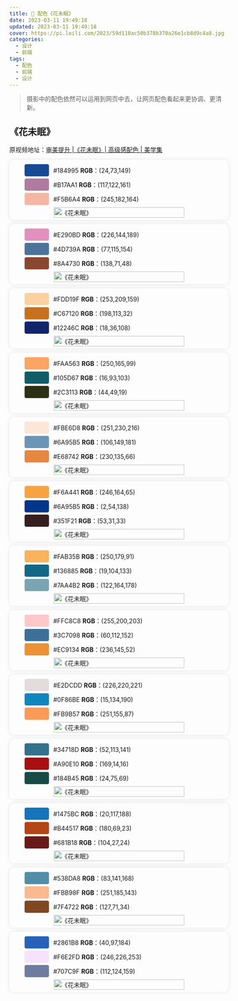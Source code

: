 ```yaml
---
title: 🎨 配色《花未眠》
date: 2023-03-11 19:49:18
updated: 2023-03-11 19:49:18
cover: https://pi.loili.com/2023/59d110ac50b378b370a26e1cb8d9c4a8.jpg
categories:
  - 设计
  - 前端
tags:
  - 配色
  - 前端
  - 设计
---
```


> 摄影中的配色依然可以运用到网页中去，让网页配色看起来更协调、更清新。

## 《花未眠》

原视频地址：[审美提升 |《花未眠》| 高级感配色 | 美学集](https://www.bilibili.com/video/BV1Po4y1Y78T/)

<div style="padding:5px;box-shadow:0 0 10px rgba(0,0,0,0.1);border-radius:10px;margin-bottom:10px;display:flex;flex-wrap:wrap;align-items:center;justify-content:center;">
  <div style="flex-grow:1;flex-shrink:0;margin-right:20px;padding-left:30px;">
    <div style="display:flex;align-items:center;margin: 5px 0;">
      <span style="width:4em;height:2em;background:#184995;display:inline-block;border-radius:4px;margin-right:10px;"></span>
      <span>#184995 <b>RGB</b>：(24,73,149)</span>
    </div>
    <div style="display:flex;align-items:center;margin: 5px 0;">
      <span style="width:4em;height:2em;background:#B17AA1;display:inline-block;border-radius:4px;margin-right:10px;"></span>
      <span>#B17AA1 <b>RGB</b>：(117,122,161)</span>
    </div>
    <div style="display:flex;align-items:center;margin: 5px 0;text-align:center;">
      <span style="width:4em;height:2em;background:#F5B6A4;display:inline-block;border-radius:4px;margin-right:10px;"></span>
      <span>#F5B6A4 <b>RGB</b>：(245,182,164)</span>
    </div>
  </div>
  <div style="width:300px !important;flex-grow:0;flex-shrink:1;min-width:100px;">
    <img data-fancybox="gallery" data-caption="《花未眠》" alt="《花未眠》" src="https://pi.loili.com/2023/3c7181d26f3b63dda8c8e9c6f64500d1.webp" style="object-fit:cover;width:100%;">
  </div>
</div>

<div style="padding:5px;box-shadow:0 0 10px rgba(0,0,0,0.1);border-radius:10px;margin-bottom:10px;display:flex;flex-wrap:wrap;align-items:center;justify-content:center;">
  <div style="flex-grow:1;flex-shrink:0;margin-right:20px;padding-left:30px;">
    <div style="display:flex;align-items:center;margin: 5px 0;">
      <span style="width:4em;height:2em;background:#E290BD;display:inline-block;border-radius:4px;margin-right:10px;"></span>
      <span>#E290BD <b>RGB</b>：(226,144,189)</span>
    </div>
    <div style="display:flex;align-items:center;margin: 5px 0;">
      <span style="width:4em;height:2em;background:#4D739A;display:inline-block;border-radius:4px;margin-right:10px;"></span>
      <span>#4D739A <b>RGB</b>：(77,115,154)</span>
    </div>
    <div style="display:flex;align-items:center;margin: 5px 0;text-align:center;">
      <span style="width:4em;height:2em;background:#8A4730;display:inline-block;border-radius:4px;margin-right:10px;"></span>
      <span>#8A4730 <b>RGB</b>：(138,71,48)</span>
    </div>
  </div>
  <div style="width:300px !important;flex-grow:0;flex-shrink:1;min-width:100px;">
    <img data-fancybox="gallery" data-caption="《花未眠》" alt="《花未眠》" src="https://pi.loili.com/2023/b199463556396cfc51f81b1a490bfd3f.webp" style="object-fit:cover;width:100%;">
  </div>
</div>

<div style="padding:5px;box-shadow:0 0 10px rgba(0,0,0,0.1);border-radius:10px;margin-bottom:10px;display:flex;flex-wrap:wrap;align-items:center;justify-content:center;">
  <div style="flex-grow:1;flex-shrink:0;margin-right:20px;padding-left:30px;">
    <div style="display:flex;align-items:center;margin: 5px 0;">
      <span style="width:4em;height:2em;background:#FDD19F;display:inline-block;border-radius:4px;margin-right:10px;"></span>
      <span>#FDD19F <b>RGB</b>：(253,209,159)</span>
    </div>
    <div style="display:flex;align-items:center;margin: 5px 0;">
      <span style="width:4em;height:2em;background:#C67120;display:inline-block;border-radius:4px;margin-right:10px;"></span>
      <span>#C67120 <b>RGB</b>：(198,113,32)</span>
    </div>
    <div style="display:flex;align-items:center;margin: 5px 0;text-align:center;">
      <span style="width:4em;height:2em;background:#12246C;display:inline-block;border-radius:4px;margin-right:10px;"></span>
      <span>#12246C <b>RGB</b>：(18,36,108)</span>
    </div>
  </div>
  <div style="width:300px !important;flex-grow:0;flex-shrink:1;min-width:100px;">
    <img data-fancybox="gallery" data-caption="《花未眠》" alt="《花未眠》" src="https://pi.loili.com/2023/5a79576703985024c6bcda575d75bbee.webp" style="object-fit:cover;width:100%;">
  </div>
</div>

<div style="padding:5px;box-shadow:0 0 10px rgba(0,0,0,0.1);border-radius:10px;margin-bottom:10px;display:flex;flex-wrap:wrap;align-items:center;justify-content:center;">
  <div style="flex-grow:1;flex-shrink:0;margin-right:20px;padding-left:30px;">
    <div style="display:flex;align-items:center;margin: 5px 0;">
      <span style="width:4em;height:2em;background:#FAA563;display:inline-block;border-radius:4px;margin-right:10px;"></span>
      <span>#FAA563 <b>RGB</b>：(250,165,99)</span>
    </div>
    <div style="display:flex;align-items:center;margin: 5px 0;">
      <span style="width:4em;height:2em;background:#105D67;display:inline-block;border-radius:4px;margin-right:10px;"></span>
      <span>#105D67 <b>RGB</b>：(16,93,103)</span>
    </div>
    <div style="display:flex;align-items:center;margin: 5px 0;text-align:center;">
      <span style="width:4em;height:2em;background:#2C3113;display:inline-block;border-radius:4px;margin-right:10px;"></span>
      <span>#2C3113 <b>RGB</b>：(44,49,19)</span>
    </div>
  </div>
  <div style="width:300px !important;flex-grow:0;flex-shrink:1;min-width:100px;">
    <img data-fancybox="gallery" data-caption="《花未眠》" alt="《花未眠》" src="https://pi.loili.com/2023/3ef82df2fc0ac7ec9b5db9dee19907d5.webp" style="object-fit:cover;width:100%;">
  </div>
</div>

<div style="padding:5px;box-shadow:0 0 10px rgba(0,0,0,0.1);border-radius:10px;margin-bottom:10px;display:flex;flex-wrap:wrap;align-items:center;justify-content:center;">
  <div style="flex-grow:1;flex-shrink:0;margin-right:20px;padding-left:30px;">
    <div style="display:flex;align-items:center;margin: 5px 0;">
      <span style="width:4em;height:2em;background:#FBE6D8;display:inline-block;border-radius:4px;margin-right:10px;"></span>
      <span>#FBE6D8 <b>RGB</b>：(251,230,216)</span>
    </div>
    <div style="display:flex;align-items:center;margin: 5px 0;">
      <span style="width:4em;height:2em;background:#6A95B5;display:inline-block;border-radius:4px;margin-right:10px;"></span>
      <span>#6A95B5 <b>RGB</b>：(106,149,181)</span>
    </div>
    <div style="display:flex;align-items:center;margin: 5px 0;text-align:center;">
      <span style="width:4em;height:2em;background:#E68742;display:inline-block;border-radius:4px;margin-right:10px;"></span>
      <span>#E68742 <b>RGB</b>：(230,135,66)</span>
    </div>
  </div>
  <div style="width:300px !important;flex-grow:0;flex-shrink:1;min-width:100px;">
    <img data-fancybox="gallery" data-caption="《花未眠》" alt="《花未眠》" src="https://pi.loili.com/2023/4391c2654a8746eab57bc905fc1710dd.webp" style="object-fit:cover;width:100%;">
  </div>
</div>

<div style="padding:5px;box-shadow:0 0 10px rgba(0,0,0,0.1);border-radius:10px;margin-bottom:10px;display:flex;flex-wrap:wrap;align-items:center;justify-content:center;">
  <div style="flex-grow:1;flex-shrink:0;margin-right:20px;padding-left:30px;">
    <div style="display:flex;align-items:center;margin: 5px 0;">
      <span style="width:4em;height:2em;background:#F6A441;display:inline-block;border-radius:4px;margin-right:10px;"></span>
      <span>#F6A441 <b>RGB</b>：(246,164,65)</span>
    </div>
    <div style="display:flex;align-items:center;margin: 5px 0;">
      <span style="width:4em;height:2em;background:#02368A;display:inline-block;border-radius:4px;margin-right:10px;"></span>
      <span>#6A95B5 <b>RGB</b>：(2,54,138)</span>
    </div>
    <div style="display:flex;align-items:center;margin: 5px 0;text-align:center;">
      <span style="width:4em;height:2em;background:#351F21;display:inline-block;border-radius:4px;margin-right:10px;"></span>
      <span>#351F21 <b>RGB</b>：(53,31,33)</span>
    </div>
  </div>
  <div style="width:300px !important;flex-grow:0;flex-shrink:1;min-width:100px;">
    <img data-fancybox="gallery" data-caption="《花未眠》" alt="《花未眠》" src="https://pi.loili.com/2023/a8e3be0379d3315d01502f7ebc5810b8.webp" style="object-fit:cover;width:100%;">
  </div>
</div>

<div style="padding:5px;box-shadow:0 0 10px rgba(0,0,0,0.1);border-radius:10px;margin-bottom:10px;display:flex;flex-wrap:wrap;align-items:center;justify-content:center;">
  <div style="flex-grow:1;flex-shrink:0;margin-right:20px;padding-left:30px;">
    <div style="display:flex;align-items:center;margin: 5px 0;">
      <span style="width:4em;height:2em;background:#FAB35B;display:inline-block;border-radius:4px;margin-right:10px;"></span>
      <span>#FAB35B <b>RGB</b>：(250,179,91)</span>
    </div>
    <div style="display:flex;align-items:center;margin: 5px 0;">
      <span style="width:4em;height:2em;background:#136885;display:inline-block;border-radius:4px;margin-right:10px;"></span>
      <span>#136885 <b>RGB</b>：(19,104,133)</span>
    </div>
    <div style="display:flex;align-items:center;margin: 5px 0;text-align:center;">
      <span style="width:4em;height:2em;background:#7AA4B2;display:inline-block;border-radius:4px;margin-right:10px;"></span>
      <span>#7AA4B2 <b>RGB</b>：(122,164,178)</span>
    </div>
  </div>
  <div style="width:300px !important;flex-grow:0;flex-shrink:1;min-width:100px;">
    <img data-fancybox="gallery" data-caption="《花未眠》" alt="《花未眠》" src="https://pi.loili.com/2023/7a629b20c118cb61032e81ac1b68419e.webp" style="object-fit:cover;width:100%;">
  </div>
</div>

<div style="padding:5px;box-shadow:0 0 10px rgba(0,0,0,0.1);border-radius:10px;margin-bottom:10px;display:flex;flex-wrap:wrap;align-items:center;justify-content:center;">
  <div style="flex-grow:1;flex-shrink:0;margin-right:20px;padding-left:30px;">
    <div style="display:flex;align-items:center;margin: 5px 0;">
      <span style="width:4em;height:2em;background:#FFC8C8;display:inline-block;border-radius:4px;margin-right:10px;"></span>
      <span>#FFC8C8 <b>RGB</b>：(255,200,203)</span>
    </div>
    <div style="display:flex;align-items:center;margin: 5px 0;">
      <span style="width:4em;height:2em;background:#3C7098;display:inline-block;border-radius:4px;margin-right:10px;"></span>
      <span>#3C7098 <b>RGB</b>：(60,112,152)</span>
    </div>
    <div style="display:flex;align-items:center;margin: 5px 0;text-align:center;">
      <span style="width:4em;height:2em;background:#EC9134;display:inline-block;border-radius:4px;margin-right:10px;"></span>
      <span>#EC9134 <b>RGB</b>：(236,145,52)</span>
    </div>
  </div>
  <div style="width:300px !important;flex-grow:0;flex-shrink:1;min-width:100px;">
    <img data-fancybox="gallery" data-caption="《花未眠》" alt="《花未眠》" src="https://pi.loili.com/2023/293c32f2bd69561d4fe013176543c9a6.webp" style="object-fit:cover;width:100%;">
  </div>
</div>

<div style="padding:5px;box-shadow:0 0 10px rgba(0,0,0,0.1);border-radius:10px;margin-bottom:10px;display:flex;flex-wrap:wrap;align-items:center;justify-content:center;">
  <div style="flex-grow:1;flex-shrink:0;margin-right:20px;padding-left:30px;">
    <div style="display:flex;align-items:center;margin: 5px 0;">
      <span style="width:4em;height:2em;background:#E2DCDD;display:inline-block;border-radius:4px;margin-right:10px;"></span>
      <span>#E2DCDD <b>RGB</b>：(226,220,221)</span>
    </div>
    <div style="display:flex;align-items:center;margin: 5px 0;">
      <span style="width:4em;height:2em;background:#0F86BE;display:inline-block;border-radius:4px;margin-right:10px;"></span>
      <span>#0F86BE <b>RGB</b>：(15,134,190)</span>
    </div>
    <div style="display:flex;align-items:center;margin: 5px 0;text-align:center;">
      <span style="width:4em;height:2em;background:#FB9B57;display:inline-block;border-radius:4px;margin-right:10px;"></span>
      <span>#FB9B57 <b>RGB</b>：(251,155,87)</span>
    </div>
  </div>
  <div style="width:300px !important;flex-grow:0;flex-shrink:1;min-width:100px;">
    <img data-fancybox="gallery" data-caption="《花未眠》" alt="《花未眠》" src="https://pi.loili.com/2023/aef5109e66dc27d8e641eb7a6aced064.webp" style="object-fit:cover;width:100%;">
  </div>
</div>

<div style="padding:5px;box-shadow:0 0 10px rgba(0,0,0,0.1);border-radius:10px;margin-bottom:10px;display:flex;flex-wrap:wrap;align-items:center;justify-content:center;">
  <div style="flex-grow:1;flex-shrink:0;margin-right:20px;padding-left:30px;">
    <div style="display:flex;align-items:center;margin: 5px 0;">
      <span style="width:4em;height:2em;background:#34718D;display:inline-block;border-radius:4px;margin-right:10px;"></span>
      <span>#34718D <b>RGB</b>：(52,113,141)</span>
    </div>
    <div style="display:flex;align-items:center;margin: 5px 0;">
      <span style="width:4em;height:2em;background:#A90E10;display:inline-block;border-radius:4px;margin-right:10px;"></span>
      <span>#A90E10 <b>RGB</b>：(169,14,16)</span>
    </div>
    <div style="display:flex;align-items:center;margin: 5px 0;text-align:center;">
      <span style="width:4em;height:2em;background:#184B45;display:inline-block;border-radius:4px;margin-right:10px;"></span>
      <span>#184B45 <b>RGB</b>：(24,75,69)</span>
    </div>
  </div>
  <div style="width:300px !important;flex-grow:0;flex-shrink:1;min-width:100px;">
    <img data-fancybox="gallery" data-caption="《花未眠》" alt="《花未眠》" src="https://pi.loili.com/2023/25a2daff52a8eedc4d4ea6f27c5e4c22.webp" style="object-fit:cover;width:100%;">
  </div>
</div>

<div style="padding:5px;box-shadow:0 0 10px rgba(0,0,0,0.1);border-radius:10px;margin-bottom:10px;display:flex;flex-wrap:wrap;align-items:center;justify-content:center;">
  <div style="flex-grow:1;flex-shrink:0;margin-right:20px;padding-left:30px;">
    <div style="display:flex;align-items:center;margin: 5px 0;">
      <span style="width:4em;height:2em;background:#1475BC;display:inline-block;border-radius:4px;margin-right:10px;"></span>
      <span>#1475BC <b>RGB</b>：(20,117,188)</span>
    </div>
    <div style="display:flex;align-items:center;margin: 5px 0;">
      <span style="width:4em;height:2em;background:#B44517;display:inline-block;border-radius:4px;margin-right:10px;"></span>
      <span>#B44517 <b>RGB</b>：(180,69,23)</span>
    </div>
    <div style="display:flex;align-items:center;margin: 5px 0;text-align:center;">
      <span style="width:4em;height:2em;background:#681B18;display:inline-block;border-radius:4px;margin-right:10px;"></span>
      <span>#681B18 <b>RGB</b>：(104,27,24)</span>
    </div>
  </div>
  <div style="width:300px !important;flex-grow:0;flex-shrink:1;min-width:100px;">
    <img data-fancybox="gallery" data-caption="《花未眠》" alt="《花未眠》" src="https://pi.loili.com/2023/7c30dd8d55d4cbc640ff252a54d99d4c.webp" style="object-fit:cover;width:100%;">
  </div>
</div>

<div style="padding:5px;box-shadow:0 0 10px rgba(0,0,0,0.1);border-radius:10px;margin-bottom:10px;display:flex;flex-wrap:wrap;align-items:center;justify-content:center;">
  <div style="flex-grow:1;flex-shrink:0;margin-right:20px;padding-left:30px;">
    <div style="display:flex;align-items:center;margin: 5px 0;">
      <span style="width:4em;height:2em;background:#538DA8;display:inline-block;border-radius:4px;margin-right:10px;"></span>
      <span>#538DA8 <b>RGB</b>：(83,141,168)</span>
    </div>
    <div style="display:flex;align-items:center;margin: 5px 0;">
      <span style="width:4em;height:2em;background:#FBB98F;display:inline-block;border-radius:4px;margin-right:10px;"></span>
      <span>#FBB98F <b>RGB</b>：(251,185,143)</span>
    </div>
    <div style="display:flex;align-items:center;margin: 5px 0;text-align:center;">
      <span style="width:4em;height:2em;background:#7F4722;display:inline-block;border-radius:4px;margin-right:10px;"></span>
      <span>#7F4722 <b>RGB</b>：(127,71,34)</span>
    </div>
  </div>
  <div style="width:300px !important;flex-grow:0;flex-shrink:1;min-width:100px;">
    <img data-fancybox="gallery" data-caption="《花未眠》" alt="《花未眠》" src="https://pi.loili.com/2023/9e4493b9175a45401e103257c8d562dd.webp" style="object-fit:cover;width:100%;">
  </div>
</div>

<div style="padding:5px;box-shadow:0 0 10px rgba(0,0,0,0.1);border-radius:10px;margin-bottom:10px;display:flex;flex-wrap:wrap;align-items:center;justify-content:center;">
  <div style="flex-grow:1;flex-shrink:0;margin-right:20px;padding-left:30px;">
    <div style="display:flex;align-items:center;margin: 5px 0;">
      <span style="width:4em;height:2em;background:#2861B8;display:inline-block;border-radius:4px;margin-right:10px;"></span>
      <span>#2861B8 <b>RGB</b>：(40,97,184)</span>
    </div>
    <div style="display:flex;align-items:center;margin: 5px 0;">
      <span style="width:4em;height:2em;background:#F6E2FD;display:inline-block;border-radius:4px;margin-right:10px;"></span>
      <span>#F6E2FD <b>RGB</b>：(246,226,253)</span>
    </div>
    <div style="display:flex;align-items:center;margin: 5px 0;text-align:center;">
      <span style="width:4em;height:2em;background:#707C9F;display:inline-block;border-radius:4px;margin-right:10px;"></span>
      <span>#707C9F <b>RGB</b>：(112,124,159)</span>
    </div>
  </div>
  <div style="width:300px !important;flex-grow:0;flex-shrink:1;min-width:100px;">
    <img data-fancybox="gallery" data-caption="《花未眠》" alt="《花未眠》" src="https://pi.loili.com/2023/255e189471eb605318bc73975f758c91.webp" style="object-fit:cover;width:100%;">
  </div>
</div>
